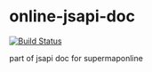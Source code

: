 # online-jsapi-doc
[![Build Status](https://travis-ci.org/trojan-ann/online-jsapi-doc.svg?branch=master)](https://travis-ci.org/trojan-ann/online-jsapi-doc.svg?branch=master)

part of jsapi doc for supermaponline
